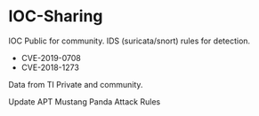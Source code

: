 # IOC-Sharing
IOC Public for community.
IDS (suricata/snort) rules for detection.
- CVE-2019-0708
- CVE-2018-1273

Data from TI Private and community.

Update APT Mustang Panda Attack Rules
